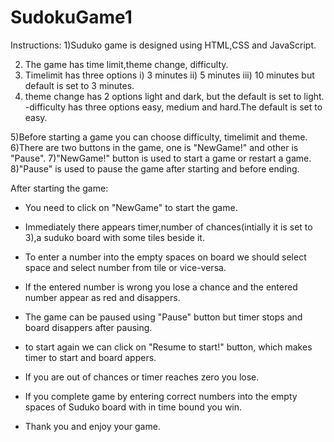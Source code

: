 # SudokuGame1

Instructions:
 1)Suduko game is designed using HTML,CSS and JavaScript.
 
 2) The game has time limit,theme change, difficulty.
 3) Timelimit has three options 
    i) 3 minutes
    ii) 5 minutes
    iii) 10 minutes
    but default is set to 3 minutes.
 4) theme change has 2 options light and dark, but the default is set to light.
 -difficulty has three options easy, medium and hard.The default is set to easy.
 
 
5)Before starting a game you can choose difficulty, timelimit and theme.
6)There are two buttons in the game, one is "NewGame!" and other is "Pause".
7)"NewGame!" button is used to start a game or restart a game.
8)"Pause" is used to pause the game after starting and before ending.

After starting the game:
- You need to click on "NewGame" to start the game.
- Immediately there appears timer,number of chances(intially it is set to 3),a suduko board with some tiles beside it.
- To enter a number into the empty spaces on board we should select space and select number from tile or vice-versa.
- If the entered number is wrong you lose a chance and the entered number appear as red and disappers.
- The game can be paused using "Pause" button but timer stops and board disappers after pausing.
- to start again we can click on "Resume to start!" button, which makes timer to start and board appers.
- If you are out of chances or timer reaches zero you lose.
- If you complete game by entering correct numbers into the empty spaces of Suduko board with in time bound you win.


- Thank you and enjoy your game.
